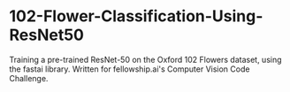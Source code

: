 # 102-Flower-Classification-Using-ResNet50
Training a pre-trained ResNet-50 on the Oxford 102 Flowers dataset, using the fastai library. Written for fellowship.ai's Computer Vision Code Challenge.
